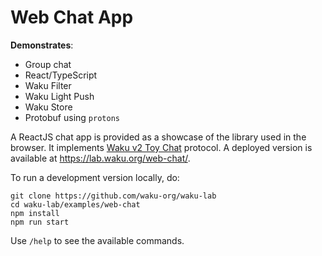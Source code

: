 # Web Chat App

**Demonstrates**:

- Group chat
- React/TypeScript
- Waku Filter
- Waku Light Push
- Waku Store
- Protobuf using `protons`

A ReactJS chat app is provided as a showcase of the library used in the browser.
It implements [Waku v2 Toy Chat](https://rfc.vac.dev/spec/22/) protocol.
A deployed version is available at https://lab.waku.org/web-chat/.

To run a development version locally, do:

```shell
git clone https://github.com/waku-org/waku-lab
cd waku-lab/examples/web-chat
npm install
npm run start
```

Use `/help` to see the available commands.
